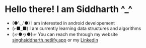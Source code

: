 # Hello there! I am Siddharth ^_^
- (●'◡'●)  I am interested in android developement
- (⌐■_■)  I am currently learning data structures and algorithms 
- (☞●ヮ●)☞ You can reach me through my website [singhsiddharth.netlify.app](https://singhsiddharth.netlify.app/) or my [LinkedIn](https://www.linkedin.com/in/siddharth-singh-ab931a200/)

